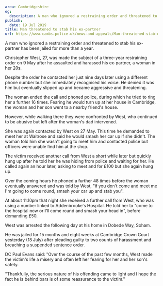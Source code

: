 ```yaml
area: Cambridgeshire
og:
  description: A man who ignored a restraining order and threatened to stab his ex-partner has been jailed for more than a year.
publish:
  date: 19 Jul 2019
title: Man threatened to stab his ex-partner
url: https://www.cambs.police.uk/news-and-appeals/Man-threatened-stab-ex-partner
```

A man who ignored a restraining order and threatened to stab his ex-partner has been jailed for more than a year.

Christopher West, 27, was made the subject of a three-year restraining order on 9 May after he assaulted and harassed his ex-partner, a woman in her 20s.

Despite the order he contacted her just nine days later using a different phone number but she immediately recognised his voice. He denied it was him but eventually slipped up and became aggressive and threatening.

The woman ended the call and phoned police, during which he tried to ring her a further 16 times. Fearing he would turn up at her house in Cambridge, the woman and her son went to a nearby friend's house.

However, while walking there they were confronted by West, who continued to be abusive but left after the woman's dad intervened.

She was again contacted by West on 27 May. This time he demanded to meet her at Waitrose and said he would smash her car up if she didn't. The woman told him she wasn't going to meet him and contacted police but officers were unable find him at the shop.

The victim received another call from West a short while later but quickly hung up after he told her he was hiding from police and waiting for her. He called again an hour later, asking to meet and for £100 but she again hung up.

Over the coming hours he phoned a further 48 times before the woman eventually answered and was told by West, "if you don't come and meet me I'm going to come round, smash your car up and stab you".

At about 11.10pm that night she received a further call from West, who was using a number linked to Addenbrooke's Hospital. He told her to "come to the hospital now or I'll come round and smash your head in", before demanding £50.

West was arrested the following day at his home in Dobede Way, Soham.

He was jailed for 15 months and eight weeks at Cambridge Crown Court yesterday (18 July) after pleading guilty to two counts of harassment and breaching a suspended sentence order.

DC Paul Evans said: "Over the course of the past few months, West made the victim's life a misery and often left her fearing for her and her son's safety.

"Thankfully, the serious nature of his offending came to light and I hope the fact he is behind bars is of some reassurance to the victim."
